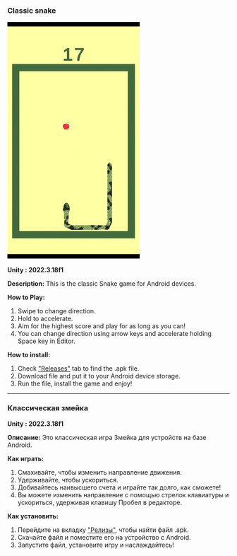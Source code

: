 ### Classic snake
<img src="Gameplay.gif" alt="Gameplay" width="300"/>

**Unity : 2022.3.18f1**

**Description:**
This is the classic Snake game for Android devices.

**How to Play:**
1. Swipe to change direction.
2. Hold to accelerate.
3. Aim for the highest score and play for as long as you can!
4. You can change direction using arrow keys and accelerate holding Space key in Editor.

**How to install:**
1. Check ["Releases"](https://github.com/srggrigorov/classic-snake/releases/tag/Android) tab to find the .apk file.
2. Download file and put it to your Android device storage.
3. Run the file, install the game and enjoy!


---

### Классическая змейка

**Unity : 2022.3.18f1**

**Описание:**
Это классическая игра Змейка для устройств на базе Android.

**Как играть:**
1. Смахивайте, чтобы изменить направление движения.
2. Удерживайте, чтобы ускориться.
3. Добивайтесь наивысшего счета и играйте так долго, как сможете!
4. Вы можете изменить направление с помощью стрелок клавиатуры и ускориться, удерживая клавишу Пробел в редакторе.

**Как установить:**
1. Перейдите на вкладку ["Релизы"](https://github.com/srggrigorov/classic-snake/releases/tag/Android), чтобы найти файл .apk.
2. Скачайте файл и поместите его на устройство с Android.
3. Запустите файл, установите игру и наслаждайтесь!


